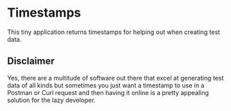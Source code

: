 # Timestamps
This tiny application returns timestamps for helping out when creating test data.

## Disclaimer
Yes, there are a multitude of software out there that excel at generating test data of all kinds but sometimes you just
want a timestamp to use in a Postman or Curl request and then having it online is a pretty appealing solution for the
lazy developer.
